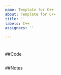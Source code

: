 ```yaml
---
name: Template for C++
about: Template for C++
title: ''
labels: C++
assignees: ''

---
```


# [](https://leetcode.com/problems/)

##Code
```
```

##Notes
